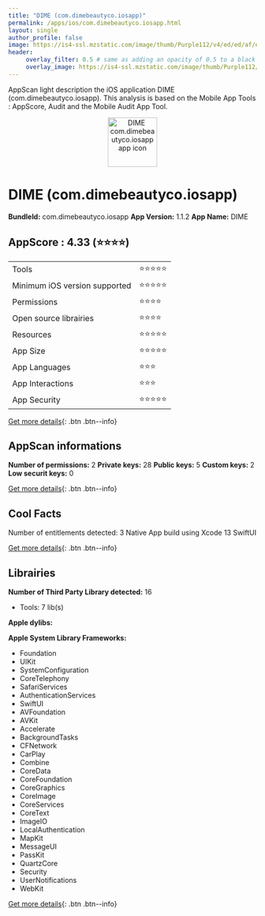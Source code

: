 ```yaml
---
title: "DIME (com.dimebeautyco.iosapp)"
permalink: /apps/ios/com.dimebeautyco.iosapp.html
layout: single
author_profile: false
image: https://is4-ssl.mzstatic.com/image/thumb/Purple112/v4/ed/ed/af/ededaf94-cdd7-3096-c95a-c746eb99c507/AppIcon-0-1x_U007emarketing-0-5-0-85-220.png/512x512bb.jpg
header: 
     overlay_filter: 0.5 # same as adding an opacity of 0.5 to a black background
     overlay_image: https://is4-ssl.mzstatic.com/image/thumb/Purple112/v4/ed/ed/af/ededaf94-cdd7-3096-c95a-c746eb99c507/AppIcon-0-1x_U007emarketing-0-5-0-85-220.png/512x512bb.jpg
---
```

AppScan light description the iOS application DIME (com.dimebeautyco.iosapp). This analysis is based on the Mobile App Tools : AppScore, Audit and the Mobile Audit App Tool.

  
  
<div style="text-align: center;"><img src="https://is4-ssl.mzstatic.com/image/thumb/Purple112/v4/ed/ed/af/ededaf94-cdd7-3096-c95a-c746eb99c507/AppIcon-0-1x_U007emarketing-0-5-0-85-220.png/512x512bb.jpg" width="100" height="100" alt="DIME com.dimebeautyco.iosapp app icon"></div>  
  
# DIME (com.dimebeautyco.iosapp)

**BundleId:** com.dimebeautyco.iosapp
**App Version:** 1.1.2
**App Name:** DIME


## AppScore : 4.33 (⭐️⭐️⭐️⭐️) 

<table>
<tr><td> Tools </td><td> ⭐️⭐️⭐️⭐️⭐️ </td></tr>
<tr><td> Minimum iOS version supported </td><td> ⭐️⭐️⭐️⭐️⭐️ </td></tr>
<tr><td> Permissions </td><td> ⭐️⭐️⭐️⭐️ </td></tr>
<tr><td> Open source librairies </td><td> ⭐️⭐️⭐️⭐️ </td></tr>
<tr><td> Resources </td><td> ⭐️⭐️⭐️⭐️⭐️ </td></tr>
<tr><td> App Size </td><td> ⭐️⭐️⭐️⭐️⭐️ </td></tr>
<tr><td> App Languages </td><td> ⭐️⭐️⭐️ </td></tr>
<tr><td> App Interactions </td><td> ⭐️⭐️⭐️ </td></tr>
<tr><td> App Security </td><td> ⭐️⭐️⭐️⭐️⭐️ </td></tr>
</table>

[Get more details](/pricing.html){: .btn .btn--info}  
  
## AppScan informations 

**Number of permissions:** 2
**Private keys:** 28
**Public keys:** 5
**Custom keys:** 2
**Low securit keys:** 0
  
[Get more details](/pricing.html){: .btn .btn--info}

## Cool Facts

Number of entitlements detected: 3
Native App
build using Xcode 13
SwiftUI
  
[Get more details](/pricing.html){: .btn .btn--info}

## Librairies 
**Number of Third Party Library detected:** 16
- Tools: 7 lib(s)

**Apple dylibs:**


**Apple System Library Frameworks:**
- Foundation
- UIKit
- SystemConfiguration
- CoreTelephony
- SafariServices
- AuthenticationServices
- SwiftUI
- AVFoundation
- AVKit
- Accelerate
- BackgroundTasks
- CFNetwork
- CarPlay
- Combine
- CoreData
- CoreFoundation
- CoreGraphics
- CoreImage
- CoreServices
- CoreText
- ImageIO
- LocalAuthentication
- MapKit
- MessageUI
- PassKit
- QuartzCore
- Security
- UserNotifications
- WebKit


  
[Get more details](/pricing.html){: .btn .btn--info}

